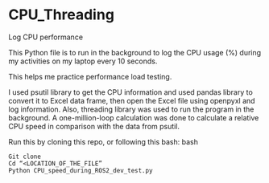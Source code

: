 # CPU_Threading
 Log CPU performance

This Python file is to run in the background to log the CPU usage (%) during my activities on my laptop every 10 seconds.

This helps me practice performance load testing.

I used psutil library to get the CPU information and used pandas library to convert it to Excel data frame, then open the Excel file using openpyxl and log information. Also, threading library was used to run the program in the background. A one-million-loop calculation was done to calculate a relative CPU speed in comparison with the data from psutil.

Run this by cloning this repo, or following this bash:
bash
```
Git clone 
Cd “<LOCATION_OF_THE_FILE”
Python CPU_speed_during_ROS2_dev_test.py
```
